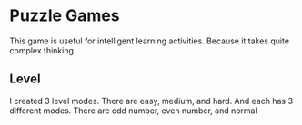 # Puzzle Games
This game is useful for intelligent learning activities. Because it takes quite complex thinking.

## Level
I created 3 level modes. There are easy, medium, and hard.
And each has 3 different modes. There are odd number, even number, and normal
